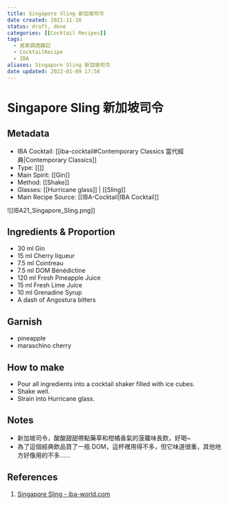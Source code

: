 ```yaml
---
title: Singapore Sling 新加坡司令
date created: 2021-11-10
status: draft, done
categories: [[Cocktail Recipes]]
tags:
  - 居家調酒雜記
  - CocktailRecipe
  - IBA
aliases: Singapore Sling 新加坡司令
date updated: 2022-01-09 17:58
---
```


# Singapore Sling 新加坡司令

## Metadata

- IBA Cocktail: [[iba-cocktail#Contemporary Classics 當代經典|Contemporary Classics]]
- Type: [[]]
- Main Spirit: [[Gin]]
- Method: [[Shake]]
- Glasses: [[Hurricane glass]] | [[Sling]]
- Main Recipe Source: [[IBA-Cocktail|IBA Cocktail]]

![[IBA21_Singapore_Sling.png]]

## Ingredients & Proportion

- 30 ml Gin
- 15 ml Cherry liqueur
- 7.5 ml Cointreau
- 7.5 ml DOM Bénédictine
- 120 ml Fresh Pineapple Juice
- 15 ml Fresh Lime Juice
- 10 ml Grenadine Syrup
- A dash of Angostura bitters

## Garnish

- pineapple
- maraschino cherry

## How to make

- Pour all ingredients into a cocktail shaker filled with ice cubes.
- Shake well.
- Strain into Hurricane glass.

## Notes

- 新加坡司令，酸酸甜甜帶點藥草和柑橘香氣的菠蘿味長飲，好喝~
- 為了這個經典飲品買了一瓶 DOM，這杯裡用得不多，但它味道很重，其他地方好像用的不多……

## References

1. [Singapore Sling - iba-world.com](https://iba-world.com/singapore-sling/)
